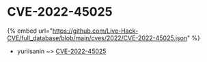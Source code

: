 # CVE-2022-45025
{% embed url="https://github.com/Live-Hack-CVE/full_database/blob/main/cves/2022/CVE-2022-45025.json" %}

* yuriisanin ~> [CVE-2022-45025](https://www.alice-snow.ru/2022/database/cve-2022-45025/cve-2022-45025-yuriisanin)